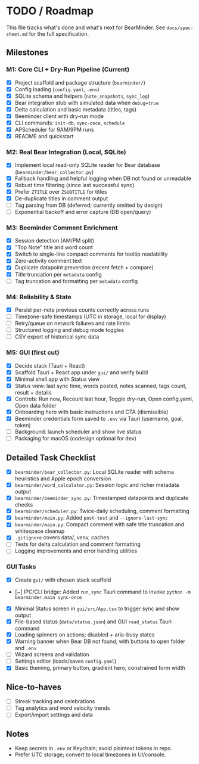 # TODO / Roadmap

This file tracks what's done and what's next for BearMinder. See `docs/spec-sheet.md` for the full specification.

## Milestones

### M1: Core CLI + Dry-Run Pipeline (Current)
- [x] Project scaffold and package structure (`bearminder/`)
- [x] Config loading (`config.yaml`, `.env`)
- [x] SQLite schema and helpers (`note_snapshots`, `sync_log`)
- [x] Bear integration stub with simulated data when `debug=true`
- [x] Delta calculation and basic metadata (titles, tags)
- [x] Beeminder client with dry-run mode
- [x] CLI commands: `init-db`, `sync-once`, `schedule`
- [x] APScheduler for 9AM/9PM runs
- [x] README and quickstart

### M2: Real Bear Integration (Local, SQLite)
- [x] Implement local read-only SQLite reader for Bear database (`bearminder/bear_collector.py`)
- [x] Fallback handling and helpful logging when DB not found or unreadable
- [x] Robust time filtering (since last successful sync)
- [x] Prefer `ZTITLE` over `ZSUBTITLE` for titles
- [x] De-duplicate titles in comment output
- [ ] Tag parsing from DB (deferred; currently omitted by design)
- [ ] Exponential backoff and error capture (DB open/query)

### M3: Beeminder Comment Enrichment
- [x] Session detection (AM/PM split)
- [x] "Top Note" title and word count
- [x] Switch to single-line compact comments for tooltip readability
- [x] Zero-activity comment text
- [x] Duplicate datapoint prevention (recent fetch + compare)
- [x] Title truncation per `metadata` config
- [ ] Tag truncation and formatting per `metadata` config

### M4: Reliability & State
- [x] Persist per-note previous counts correctly across runs
- [ ] Timezone-safe timestamps (UTC in storage, local for display)
- [ ] Retry/queue on network failures and rate limits
- [ ] Structured logging and debug mode toggles
- [ ] CSV export of historical sync data

### M5: GUI (first cut)
- [x] Decide stack (Tauri + React)
- [x] Scaffold Tauri + React app under `gui/` and verify build
- [x] Minimal shell app with Status view
- [x] Status view: last sync time, words posted, notes scanned, tags count, result + details
- [x] Controls: Run now, Recount last hour, Toggle dry-run, Open config.yaml, Open data folder
- [x] Onboarding hero with basic instructions and CTA (dismissible)
- [x] Beeminder credentials form saved to `.env` via Tauri (username, goal, token)
- [ ] Background: launch scheduler and show live status
- [ ] Packaging for macOS (codesign optional for dev)

## Detailed Task Checklist

- [x] `bearminder/bear_collector.py`: Local SQLite reader with schema heuristics and Apple epoch conversion
- [x] `bearminder/word_calculator.py`: Session logic and richer metadata output
- [x] `bearminder/beeminder_sync.py`: Timestamped datapoints and duplicate checks
- [x] `bearminder/scheduler.py`: Twice-daily scheduling, comment formatting
- [x] `bearminder/main.py`: Added `post-test` and `--ignore-last-sync`
- [x] `bearminder/main.py`: Compact comment with safe title truncation and whitespace cleanup
- [x] `.gitignore` covers data/, venv, caches
- [ ] Tests for delta calculation and comment formatting
- [ ] Logging improvements and error handling utilities

### GUI Tasks
- [x] Create `gui/` with chosen stack scaffold
- [~] IPC/CLI bridge: Added `run_sync` Tauri command to invoke `python -m bearminder.main sync-once`
- [x] Minimal Status screen in `gui/src/App.tsx` to trigger sync and show output
- [x] File-based status (`data/status.json`) and GUI `read_status` Tauri command
- [x] Loading spinners on actions; disabled + aria-busy states
- [x] Warning banner when Bear DB not found, with buttons to open folder and `.env`
- [ ] Wizard screens and validation
- [ ] Settings editor (loads/saves `config.yaml`)
- [x] Basic theming, primary button, gradient hero; constrained form width

## Nice-to-haves
- [ ] Streak tracking and celebrations
- [ ] Tag analytics and word velocity trends
- [ ] Export/import settings and data

## Notes
- Keep secrets in `.env` or Keychain; avoid plaintext tokens in repo.
- Prefer UTC storage; convert to local timezones in UI/console.
